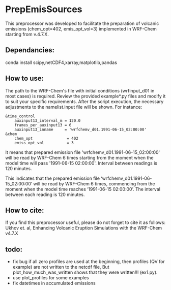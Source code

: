# PrepEmisSources
This preprocessor was developed to facilitate the preparation of volcanic emissions 
(chem_opt=402, emis_opt_vol=3) implemented in WRF-Chem starting from v.4.7.X.

## Dependancies:
conda install scipy,netCDF4,xarray,matplotlib,pandas

## How to use:
The path to the WRF-Chem's file with initial conditions (wrfinput_d01 in most cases) is 
required. Review the provided example*.py files and modify it to suit your specific 
requirements. After the script execution, the necessary adjustments to the namelist.input
file will be shown. For instance:

    &time_control
	    auxinput13_interval_m = 120.0
	    frames_per_auxinput13 = 6
	    auxinput13_inname     = 'wrfchemv_d01.1991-06-15_02:00:00'
    &chem
	    chem_opt               = 402
	    emiss_opt_vol          = 3

It means that prepared emission file 'wrfchemv_d01.1991-06-15_02:00:00' will be
read by WRF-Chem 6 times starting from the moment when the model time will pass 
'1991-06-15 02:00:00'. Interval between readings is 120 minutes.

This indicates that the prepared emission file ‘wrfchemv_d01.1991-06-15_02:00:00’ 
will be read by WRF-Chem 6 times, commencing from the moment when the model time 
reaches ‘1991-06-15 02:00:00’. The interval between each reading is 120 minutes.

## How to cite:
If you find this preprocessor useful, please do not forget to cite it as follows:
Ukhov et. al, Enhancing Volcanic Eruption Simulations with the WRF-Chem v4.7.X

## todo:
- fix bug if all zero profiles are used at the beginning, then profiles (QV for example) are not written to the netcdf file, But plot_how_much_was_written shows that they were written!!! (ex1.py).
- use plot_profiles for some examples
- fix datetimes in accumulated emissions